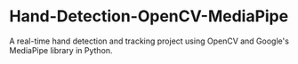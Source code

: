 # Hand-Detection-OpenCV-MediaPipe
A real-time hand detection and tracking project using OpenCV and Google's MediaPipe library in Python.
